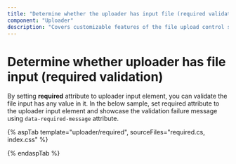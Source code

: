 ```yaml
---
title: "Determine whether the uploader has input file (required validation)"
component: "Uploader"
description: "Covers customizable features of the file upload control such as a preview image, invisible upload, progress bar, sort the file list and more."
---
```


# Determine whether uploader has file input (required validation)

By setting **required** attribute to uploader input element, you can validate the file input has any value in it.
In the below sample, set required attribute to the uploader input element and showcase the validation failure message using `data-required-message` attribute.

{% aspTab template="uploader/required", sourceFiles="required.cs, index.css" %}

{% endaspTab %}